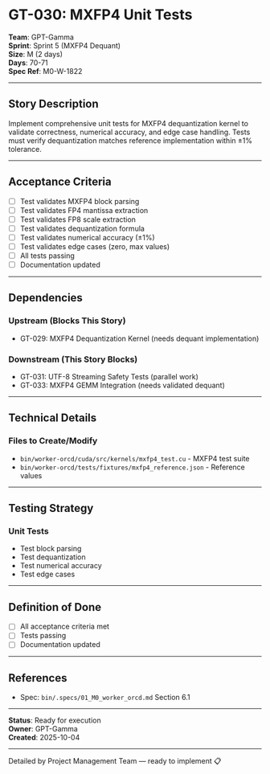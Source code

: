 # GT-030: MXFP4 Unit Tests

**Team**: GPT-Gamma  
**Sprint**: Sprint 5 (MXFP4 Dequant)  
**Size**: M (2 days)  
**Days**: 70-71  
**Spec Ref**: M0-W-1822

---

## Story Description

Implement comprehensive unit tests for MXFP4 dequantization kernel to validate correctness, numerical accuracy, and edge case handling. Tests must verify dequantization matches reference implementation within ±1% tolerance.

---

## Acceptance Criteria

- [ ] Test validates MXFP4 block parsing
- [ ] Test validates FP4 mantissa extraction
- [ ] Test validates FP8 scale extraction
- [ ] Test validates dequantization formula
- [ ] Test validates numerical accuracy (±1%)
- [ ] Test validates edge cases (zero, max values)
- [ ] All tests passing
- [ ] Documentation updated

---

## Dependencies

### Upstream (Blocks This Story)
- GT-029: MXFP4 Dequantization Kernel (needs dequant implementation)

### Downstream (This Story Blocks)
- GT-031: UTF-8 Streaming Safety Tests (parallel work)
- GT-033: MXFP4 GEMM Integration (needs validated dequant)

---

## Technical Details

### Files to Create/Modify
- `bin/worker-orcd/cuda/src/kernels/mxfp4_test.cu` - MXFP4 test suite
- `bin/worker-orcd/tests/fixtures/mxfp4_reference.json` - Reference values

---

## Testing Strategy

### Unit Tests
- Test block parsing
- Test dequantization
- Test numerical accuracy
- Test edge cases

---

## Definition of Done

- [ ] All acceptance criteria met
- [ ] Tests passing
- [ ] Documentation updated

---

## References

- Spec: `bin/.specs/01_M0_worker_orcd.md` Section 6.1

---

**Status**: Ready for execution  
**Owner**: GPT-Gamma  
**Created**: 2025-10-04

---
Detailed by Project Management Team — ready to implement 📋
